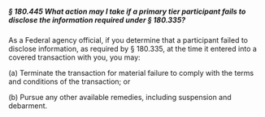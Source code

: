 ##### § 180.445 What action may I take if a primary tier participant fails to disclose the information required under § 180.335? #####

As a Federal agency official, if you determine that a participant failed to disclose information, as required by § 180.335, at the time it entered into a covered transaction with you, you may:

(a) Terminate the transaction for material failure to comply with the terms and conditions of the transaction; or

(b) Pursue any other available remedies, including suspension and debarment.